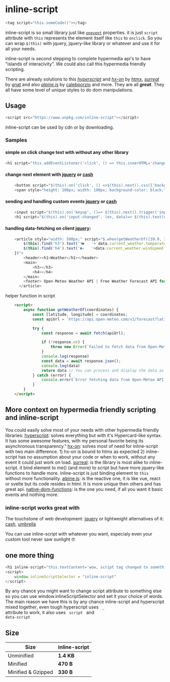 
# inline-script

```js
<tag script="this.someCode()"></tag>
```

inline-script  is so small library just like <code>[onevent](https://developer.mozilla.org/en-US/docs/Web/Events/Event_handlers#using_onevent_properties)</code> properties. it is just <code>script</code> attribute with <code>this</code> represents the element itself like <code>this</code> to <code>onclick</code>. So you can wrap <code>$(this)</code> with jquery, jquery-like library or whatever and use it for all your needs.

inline-script is second stepping to complete hypermedia api's to have "islands of interacivity". We could also call this hypermedia friendly scripting. 

There are already solutions to this _[hyperscript](https://hyperscript.org/)_ and _[hx-on](https://htmx.org/attributes/hx-on/)_ by [htmx](https://htmx.org/), _[surreal](https://github.com/gnat/surreal)_ by [gnat](https://github.com/gnat) and also _[alpine.js](https://alpinejs.dev/)_ by [calebporzio](https://calebporzio.com/) and more. They are all **_great_**. They all have some level of unique styles to do dom manipulations. 


## Usage 


```js
<script src="https://www.unpkg.com/inline-script"></script>
```
inline-script can be used by cdn or by downloading. 
### Samples 

#### simple on click change text with without any other library
```js
<h1 script="this.addEventListener('click', () => this.innerHTML='changed!')">will change</h1>
```
#### change next element with [jquery](https://jquery.com) or [cash](https://github.com/fabiospampinato/cash)
```js
    <button script="$(this).on('click', () =>$(this).next().css({'background-color': 'red'}) )">make it red to see</button>
    <span style="height: 100px; width: 100px; background-color: black;">hello there</span>
```

#### sending and handling custom events [jquery](https://jquery.com) or [cash](https://github.com/fabiospampinato/cash)
```js
    <input script="$(this).on('keyup', ()=> $(this).next().trigger('input-changed', [this.value]))">
    <h1 script="$(this).on('input-changed', (ev, data)=> $(this).text(data))"> </h1>
```

#### handling data-fetching on client [jquery](https://jquery.com):
```js
    <article style="width: 500px;" script="$.when(getWeatherOf([39.9, 32.8])).done(data => {
        $(this).find('h3').text('🌤   '+ data.current_weather.temperature + '°C');
        $(this).find('h4').text('🌬️   '+data.current_weather.windspeed + ' Wind Speed')
    })">
        <header><h1>Weather</h1></header>
        <main>
            <h3></h3>
            <h4></h4>
        </main>
        <footer> Open-Meteo Weather API | Free Weather Forecast API for non-commercial use </footer>
      </article>
```
helper function in script
```html
    <script>
        async function getWeatherOf(coordinates) {
            const [latitude, longitude] = coordinates;
            const apiUrl = `https://api.open-meteo.com/v1/forecast?latitude=${latitude}&longitude=${longitude}&current_weather=true`;

            try {
                const response = await fetch(apiUrl);

                if (!response.ok) {
                    throw new Error(`Failed to fetch data from Open-Meteo API: ${response.status}`);
                }
                console.log(response)
                const data = await response.json();
                console.log(data)
                return data // You can process and display the data as needed
            } catch (error) {
                console.error(`Error fetching data from Open-Meteo API: ${error.message}`);
            }
        }
    </script>
```

##  More context on hypermedia friendly scripting and inline-script

You could easily solve most of your needs with other hypermedia friendly libraries:
[hyperscript](https://hyperscript.org/): solves everything but with it's Hypercard-like syntax. It has some awesome features, with my personal favorite being its asynchronous transparency."
[hx-on](https://htmx.org/attributes/hx-on/): solves most of need for inline-script with two main difference. 1) hx-on is bound to htmx as expected 2) inline-script has no assumption about your code or when to work, without any event it could just work on load.
[surreal](https://github.com/gnat/surreal): is the library is most alike to inline-script. it bind element to me() (and more) to script but have more jquery-like functions to handle more. inline-script is just binding element to <code>this</code> without more functionality.
[alpine.js](https://alpinejs.dev/): is the reactive one, it is like vue, react or svelte but its code resides in html. It is more unique then others and has great api. 
[native-dom-functions](https://www.w3schools.com/jsref/dom_obj_event.asp): is the one you need, if all you want it basic events and nothing more. 

### inline-script works great with

The touchstone of web development: [jquery](https://jquery.com/) or lightweight alternatives of it: [cash](https://github.com/fabiospampinato/cash), [umbrella](https://umbrellajs.com/)

You can use inline-script with whatever you want, especialy even your custom tool never saw sunlight 🤓

## one more thing
```js
<h1 inline-script="this.textContent='wow, script tag changed to something else 😱'"></h1>
<script>
    window.inlineScriptSelector = "inline-script"
</script>
```
By any chance you might want to change script attribute to something else so you can use window.inlineScriptSelector and set it your choice of words.
The main reason we have this is by any chance inline-script and hyperscript mixed together, even tough hyperscript uses <code> _ </code> attribute to work, it also uses <code> script </code> and <code> data-script </code> 

## Size


| Size               | inline-script |
| ------------------ | -----------   |
| Unminified         | **1.4 KB**    |
| Minified           | **470 B**     |
| Minified & Gzipped | **330 B**     |
